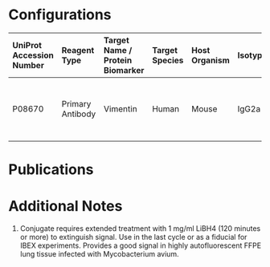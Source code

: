 # Configurations

| UniProt Accession Number   | Reagent Type     | Target Name / Protein Biomarker   | Target Species   | Host Organism   | Isotype   | Clonality   | Vendor    |   Catalog Number | Conjugate   | RRID       | Availability   | Method        | Tissue Preservation   | Target Tissue   | Tissue State   | Detergent         | Antigen Retrieval Conditions                                  | Dye Inactivation Conditions             | Recommend   | Agree               | Disagree   | Contributor         | Notes       |
|:---------------------------|:-----------------|:----------------------------------|:-----------------|:----------------|:----------|:------------|:----------|-----------------:|:------------|:-----------|:---------------|:--------------|:----------------------|:----------------|:---------------|:------------------|:--------------------------------------------------------------|:----------------------------------------|:------------|:--------------------|:-----------|:--------------------|:------------|
| P08670                     | Primary Antibody | Vimentin                          | Human            | Mouse           | IgG2a     | O91D3       | BioLegend |           677804 | AF594       | AB_2566179 | Stock          | IBEX2D Manual | FFPE                  | Lung            | Infected       | 0.3% Triton-X-100 | pH 6 for 40 minutes at 95C (AR6 Akoya Biosciences AR600250ML) | 1 mg/ml LiBH4 for more than 120 minutes | Yes         | 0000-0003-3697-5726 | NA         | 0000-0003-3697-5726 | [1](#notes) |

# Publications



# Additional Notes

<a name="notes"></a>
1. Conjugate requires extended treatment with 1 mg/ml LiBH4 (120 minutes or more) to extinguish signal. Use in the last cycle or as a fiducial for IBEX experiments. Provides a good signal in highly autofluorescent FFPE lung tissue infected with Mycobacterium avium.
